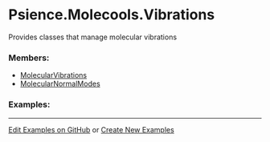# <a id="Psience.Molecools.Vibrations">Psience.Molecools.Vibrations</a>
    
Provides classes that manage molecular vibrations

### Members:

  - [MolecularVibrations](Vibrations/MolecularVibrations.md)
  - [MolecularNormalModes](Vibrations/MolecularNormalModes.md)

### Examples:



___

[Edit Examples on GitHub](https://github.com/McCoyGroup/References/edit/gh-pages/Documentation/examples/Psience/Molecools/Vibrations.md) or 
[Create New Examples](https://github.com/McCoyGroup/References/new/gh-pages/?filename=Documentation/examples/Psience/Molecools/Vibrations.md)